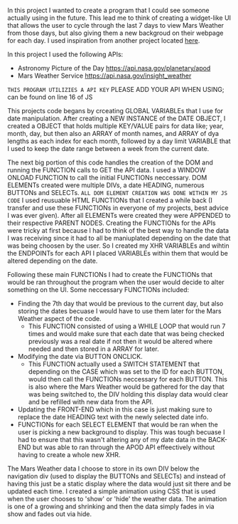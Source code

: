 In this project I wanted to create a program that I could see someone actually using in the future. This lead me to think of creating a widget-like UI that allows the user to cycle through the last 7 days to view Mars Weather from those days, but also giving them a new backgroud on their webpage for each day. I used inspiration from another project located <a href="https://github.com/ChristianPari/Projects-2020/tree/master/Calendar_Navigation/Personal_Work/Version005">here</a>.

In this project I used the following APIs:
* Astronomy Picture of the Day https://api.nasa.gov/planetary/apod 
* Mars Weather Service https://api.nasa.gov/insight_weather

`THIS PROGRAM UTILIZIES A API KEY` PLEASE ADD YOUR API WHEN USING; can be found on line 16 of JS

This projects code begans by crceating GLOBAL VARIABLEs that I use for date manipulation. After creating a NEW INSTANCE of the DATE OBJECT, I created a OBJECT that holds multiple KEY/VALUE pairs for data like; year, month, day, but then also an ARRAY of month names, and ARRAY of dya lengths as each index for each month, followed by a day limit VARIABLE that I used to keep the date range between a week from the current date.

The next big portion of this code handles the creation of the DOM and running the FUNCTION calls to GET the API data. I used a WINDOW ONLOAD FUNCTION to call the initial FUNCTIONs neccessary. DOM ELEMENTs created were multiple DIVs, a date HEADING, numerous BUTTONs and SELECTs. `ALL DOM ELEMENT CREATION WAS DONE WITHIN MY JS CODE` I used reusuable HTML FUNCTIONs that I created a while back (I transfer and use these FUNCTIONs in everyone of my projects, best advice I was ever given). After all ELEMENTs were created they were APPENDED to their respective PARENT NODES. Creating the FUNCTIONs for the APIs were tricky at first because I had to think of the best way to handle the data I was receiving since it had to all be maniuplated depending on the date that was being choosen by the user. So I created my XHR VARIABLEs and wihtin the ENDPOINTs for each API I placed VARIABLEs within them that would be altered depending on the date. 

Following these main FUNCTIONs I had to create the FUNCTIONs that would be ran throughout the program when the user would decide to alter something on the UI. Some neccessary FUNCTIONs included:
* Finding the 7th day that would be previous to the current day, but also storing the dates becuase I would have to use them later for the Mars Weather aspect of the code.
    - This FUNCTION consisted of using a WHILE LOOP that would run 7 times and would make sure that each date that was being checked previously was a real date if not then it would be altered where needed and then stored in a ARRAY for later.
* Modifying the date via BUTTON ONCLICK.
    - This FUNCTION actually used a SWITCH STATEMENT that depending on the CASE which was set to the ID for each BUTTON, would then call the FUNCTIONs neccessary for each BUTTON. This is also where the Mars Weather would be gathered for the day that was being switched to, the DIV holding this display data would clear and be refilled with new data from the API.
* Updating the FRONT-END which in this case is just making sure to replace the date HEADING text with the newly selected date info.
* FUNCTIONs for each SELECT ELEMENT that would be ran when the user is picking a new background to display. This was tough becuase I had to ensure that this wasn't altering any of my date data in the BACK-END but was able to ran through the APOD API effeectively without having to create a whole new XHR.

The Mars Weather data I choose to store in its own DIV below the navigation div (used to display the BUTTONs and SELECTs) and instead of having this just be a static display where the data would just sit there and be updated each time. I created a simple animation using CSS that is used when the user chooses to 'show' or 'hide' the weather data. The animation is one of a growing and shrinking and then the data simply fades in via show and fades out via hide.